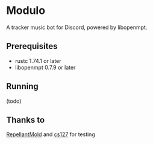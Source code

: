 # Modulo
A tracker music bot for Discord, powered by libopenmpt.

## Prerequisites
- rustc 1.74.1 or later
- libopenmpt 0.7.9 or later

## Running
(todo)

## Thanks to
[RepellantMold](https://github.com/RepellantMold) and [cs127](https://github.com/cs127) for testing